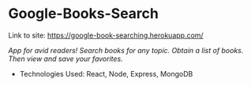 # Google-Books-Search

Link to site: https://google-book-searching.herokuapp.com/

*App for avid readers! Search books for any topic. Obtain a list of books. Then view and save your favorites.*

* Technologies Used: React, Node, Express, MongoDB

